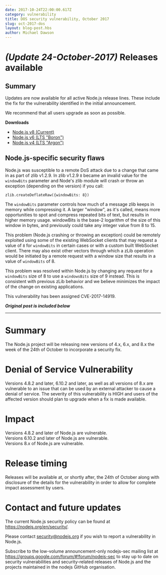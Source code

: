 ```yaml
---
date: 2017-10-24T22:00:00.617Z
category: vulnerability
title: DOS security vulnerability, October 2017
slug: oct-2017-dos
layout: blog-post.hbs
author: Michael Dawson
---
```


# _(Update 24-October-2017)_ Releases available

## Summary

Updates are now available for all active Node.js release lines.  These include the fix for the vulnerability identified in the initial announcement.

We recommend that all users upgrade as soon as possible.

**Downloads**
* [Node.js v8 (Current)](https://nodejs.org/en/blog/release/v8.8.0)
* [Node.js v6 (LTS "Boron")](https://nodejs.org/en/blog/release/v6.11.5)
* [Node.js v4 (LTS "Argon")](https://nodejs.org/en/blog/release/v4.8.5)

## Node.js-specific security flaws

Node.js was susceptible to a remote DoS attack due to a change that came in as part of
zlib v1.2.9.  In zlib v1.2.9 `8` became an invalid value for the `windowBits` parameter
and Node's zlib module will crash or throw an exception (depending on the version) if you call:
```
zlib.createDeflateRaw({windowBits: 8})
```
The `windowBits` parameter controls how much of a message zlib keeps in memory
while compressing it. A larger "window", as it's called, means more
opportunities to spot and compress repeated bits of text, but results in higher
memory usage. windowBits is the base-2 logarithm of the size of this window in
bytes, and previously could take any integer value from 8 to 15.

This problem (Node.js crashing or throwing an exception) could be remotely exploited using some of the existing WebSocket clients that may request a value of `8` for `windowBits` in certain cases or with a custom built WebSocket client.  There may also exist other vectors through which a zLib operation would be initiated by a remote request with a window size that results in a value of `windowBits` of 8.

This problem was resolved within Node.js by changing any request for a `windowBits` size of 8 to use a `windowsBits` size of 9 instead.  This is consistent with previous zLib behavior and we believe minimizes the impact of the change on existing applications.

This vulnerability has been assigned CVE-2017-14919.


***Original post is included below***

--------------------------------------
# Summary
The Node.js project will be releasing new versions of 4.x, 6.x, and 8.x the week of the 24th of October to incorporate a security fix.

# Denial of Service Vulnerability

Versions 4.8.2 and later, 6.10.2 and later, as well as all versions of 8.x are vulnerable to an issue that can be used by an external attacker to cause a denial of service.  The severity of this vulnerability is HIGH and users of the affected version should plan to upgrade when a fix is made available.

# Impact

Versions 4.8.2 and later of Node.js are vulnerable.<br>
Versions 6.10.2 and later of Node.js are vulnerable.<br>
Versions 8.x of Node.js are vulnerable.

# Release timing
Releases will be available at, or shortly after, the 24th of October along with disclosure of the details for the vulnerability in order to allow for complete impact assessment by users.

# Contact and future updates

The current Node.js security policy can be found at https://nodejs.org/en/security/.

Please contact security@nodejs.org if you wish to report a vulnerability in Node.js.

Subscribe to the low-volume announcement-only nodejs-sec mailing list at https://groups.google.com/forum/#!forum/nodejs-sec to stay up to date on security vulnerabilities and security-related releases of Node.js and the projects maintained in the nodejs GitHub organisation.
